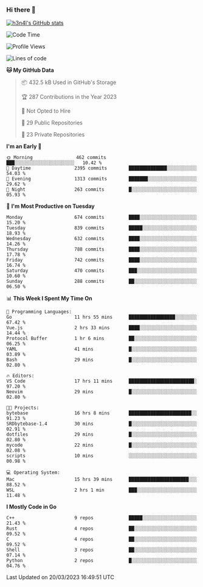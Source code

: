 ### Hi there 👋

[![h3n4l's GitHub stats](https://github-readme-stats.vercel.app/api?username=h3n4l&count_private=true&show_icons=true&theme=radical)](https://github.com/h3n4l/github-readme-stats)

<!--START_SECTION:waka-->
![Code Time](http://img.shields.io/badge/Code%20Time-1%2C052%20hrs%2025%20mins-blue)

![Profile Views](http://img.shields.io/badge/Profile%20Views-1-blue)

![Lines of code](https://img.shields.io/badge/From%20Hello%20World%20I%27ve%20Written-2.7%20million%20lines%20of%20code-blue)

**🐱 My GitHub Data** 

> 📦 432.5 kB Used in GitHub's Storage 
 > 
> 🏆 287 Contributions in the Year 2023
 > 
> 🚫 Not Opted to Hire
 > 
> 📜 29 Public Repositories 
 > 
> 🔑 23 Private Repositories 
 > 
**I'm an Early 🐤** 

```text
🌞 Morning                462 commits         ███░░░░░░░░░░░░░░░░░░░░░░   10.42 % 
🌆 Daytime                2395 commits        ██████████████░░░░░░░░░░░   54.03 % 
🌃 Evening                1313 commits        ███████░░░░░░░░░░░░░░░░░░   29.62 % 
🌙 Night                  263 commits         █░░░░░░░░░░░░░░░░░░░░░░░░   05.93 % 
```
📅 **I'm Most Productive on Tuesday** 

```text
Monday                   674 commits         ████░░░░░░░░░░░░░░░░░░░░░   15.20 % 
Tuesday                  839 commits         █████░░░░░░░░░░░░░░░░░░░░   18.93 % 
Wednesday                632 commits         ████░░░░░░░░░░░░░░░░░░░░░   14.26 % 
Thursday                 788 commits         ████░░░░░░░░░░░░░░░░░░░░░   17.78 % 
Friday                   742 commits         ████░░░░░░░░░░░░░░░░░░░░░   16.74 % 
Saturday                 470 commits         ███░░░░░░░░░░░░░░░░░░░░░░   10.60 % 
Sunday                   288 commits         ██░░░░░░░░░░░░░░░░░░░░░░░   06.50 % 
```


📊 **This Week I Spent My Time On** 

```text
💬 Programming Languages: 
Go                       11 hrs 55 mins      █████████████████░░░░░░░░   67.42 % 
Vue.js                   2 hrs 33 mins       ████░░░░░░░░░░░░░░░░░░░░░   14.44 % 
Protocol Buffer          1 hr 6 mins         ██░░░░░░░░░░░░░░░░░░░░░░░   06.25 % 
YAML                     41 mins             █░░░░░░░░░░░░░░░░░░░░░░░░   03.89 % 
Bash                     29 mins             █░░░░░░░░░░░░░░░░░░░░░░░░   02.80 % 

🔥 Editors: 
VS Code                  17 hrs 11 mins      ████████████████████████░   97.20 % 
Neovim                   29 mins             █░░░░░░░░░░░░░░░░░░░░░░░░   02.80 % 

🐱‍💻 Projects: 
bytebase                 16 hrs 8 mins       ███████████████████████░░   91.23 % 
SRDbytebase-1.4          30 mins             █░░░░░░░░░░░░░░░░░░░░░░░░   02.91 % 
dotfiles                 29 mins             █░░░░░░░░░░░░░░░░░░░░░░░░   02.80 % 
mycode                   22 mins             █░░░░░░░░░░░░░░░░░░░░░░░░   02.08 % 
scripts                  10 mins             ░░░░░░░░░░░░░░░░░░░░░░░░░   00.98 % 

💻 Operating System: 
Mac                      15 hrs 39 mins      ██████████████████████░░░   88.52 % 
WSL                      2 hrs 1 min         ███░░░░░░░░░░░░░░░░░░░░░░   11.48 % 
```

**I Mostly Code in Go** 

```text
C++                      9 repos             █████░░░░░░░░░░░░░░░░░░░░   21.43 % 
Rust                     4 repos             ██░░░░░░░░░░░░░░░░░░░░░░░   09.52 % 
C                        4 repos             ██░░░░░░░░░░░░░░░░░░░░░░░   09.52 % 
Shell                    3 repos             ██░░░░░░░░░░░░░░░░░░░░░░░   07.14 % 
Python                   2 repos             █░░░░░░░░░░░░░░░░░░░░░░░░   04.76 % 
```




 Last Updated on 20/03/2023 16:49:51 UTC
<!--END_SECTION:waka-->

